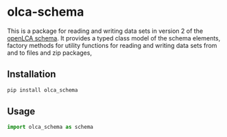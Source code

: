 # olca-schema
This is a package for reading and writing data sets in version 2 of the
[openLCA schema](https://github.com/GreenDelta/olca-schema). It provides a
typed class model of the schema elements, factory methods for  utility functions for reading and
writing data sets from and to files and zip packages,

## Installation

```bash
pip install olca_schema
```

## Usage

```py
import olca_schema as schema

```
